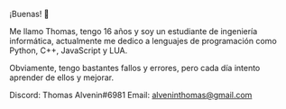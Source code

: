 ¡Buenas! 👋

Me llamo Thomas, tengo 16 años y soy un estudiante de ingeniería informática, actualmente me dedico a
lenguajes de programación como Python, C++, JavaScript y LUA.

Obviamente, tengo bastantes fallos y errores, pero cada día intento aprender de ellos y mejorar.

Discord: Thomas Alvenin#6981
Email: alveninthomas@gmail.com
